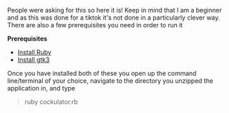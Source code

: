 People were asking for this so here it is!
Keep in mind that I am a beginner and as this was done for a tiktok it's not done in a particularly clever way. There are also a few prerequisites you need in order to run it

**Prerequisites**
* [Install Ruby](https://www.ruby-lang.org/en/documentation/installation/)
* [Install gtk3](https://www.gtk.org/docs/installations/)

Once you have installed both of these you open up the command line/terminal of your choice, navigate to the directory you unzipped the application in, and type
>ruby cockulator.rb

